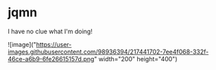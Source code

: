 # jqmn

I have no clue what I'm doing!

![image]("https://user-images.githubusercontent.com/98936394/217441702-7ee4f068-332f-46ce-a6b9-6fe26615157d.png" width="200" height="400")

